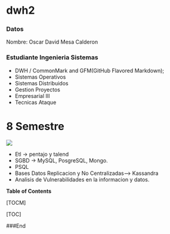# dwh2


### Datos
Nombre: Oscar David Mesa Calderon

### Estudiante Ingenieria Sistemas

- DWH / CommonMark and GFM(GitHub Flavored Markdown);
- Sistemas Operativos
- Sistemas Distribuidos
- Gestion Proyectos
- Empresarial III
- Tecnicas Ataque

# 8 Semestre

![](https://pandao.github.io/editor.md/images/logos/editormd-logo-180x180.png)

- Etl -> pentajo y talend
- SGBD -> MySQL, 	PosgreSQL, Mongo. 
- PSQL
- Bases Datos Replicacion y  No Centralizadas--> Kassandra
- Analisis de Vulnerabilidades en la informacion y datos.

**Table of Contents**

[TOCM]

[TOC]



###End
